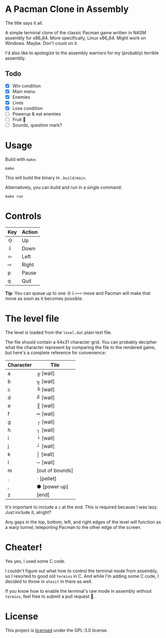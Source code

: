 # A Pacman Clone in Assembly

The title says it all.

A simple terminal clone of the classic Pacman game written in NASM assembly for x86_64. More specifically, Linux x86_64. Might work on Windows. Maybe. Don't count on it.

I'd also like to apologize to the assembly warriors for my (probably) terrible assembly.

## Todo

- [x] Win condition
- [x] Main menu
- [X] Enemies
- [X] Lives
- [X] Lose condition
- [ ] Powerup & eat enemies
- [ ] Fruit 🍒
- [ ] Sounds, question mark?

# Usage

Build with `make`:

```
make
```

This will build the binary in `.build/main`.

Alternatively, you can build and run in a single command:

```
make run
```

# Controls

| Key | Action |
| --- | ------ |
| ⇧   | Up     |
| ⇩   | Down   |
| ⇦   | Left   |
| ⇨   | Right  |
| p   | Pause  |
| q   | Quit   |

**Tip**: You can queue up to one ⇧⇩⇦⇨ move and Pacman will make that move as soon as it becomes possible.

# The level file

The level is loaded from the `level.dat` plain text file.

The file should contain a 44x31 character grid. You can probably decipher what the character represent by comparing the file to the rendered game, but here's a complete reference for convenience:

| Character | Tile            |
| --------- | --------------- |
| a         | ╔ [wall]        |
| b         | ╗ [wall]        |
| c         | ╚ [wall]        |
| d         | ╝ [wall]        |
| e         | ║ [wall]        |
| f         | ═ [wall]        |
| g         | ┌ [wall]        |
| h         | ┐ [wall]        |
| i         | └ [wall]        |
| j         | ┘ [wall]        |
| k         | │ [wall]        |
| l         | ─ [wall]        |
| m         | [out of bounds] |
| .         | ⋅ [pellet]      |
| ,         | ● [power up]    |
| z         | [end]           |

It's important to include a `z` at the end. This is required because I was lazy. Just include it, alright?

Any gaps in the top, bottom, left, and right edges of the level will function as a warp tunnel, teleporting Pacman to the other edge of the screen.

# Cheater!

Yes yes, I used some C code.

I couldn't figure out what how to control the terminal mode from assembly, so I resorted to good old `termios` in C. And while I'm adding some C code, I decided to throw in `atexit` in there as well.

If you know how to enable the terminal's raw mode in assembly without `termios`, feel free to submit a pull request 🙂.

# License

This project is [licensed](./LICENSE) under the GPL-3.0 license.
